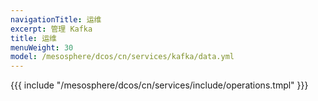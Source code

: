 ```yaml
---
navigationTitle: 运维
excerpt: 管理 Kafka
title: 运维
menuWeight: 30
model: /mesosphere/dcos/cn/services/kafka/data.yml
---
```


{{{ include "/mesosphere/dcos/cn/services/include/operations.tmpl" }}}
